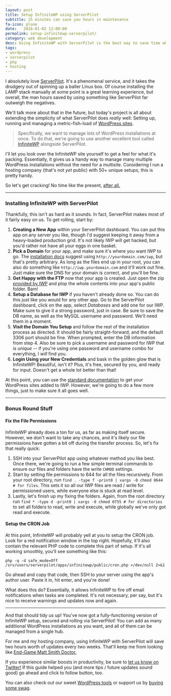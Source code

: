 ```yaml
---
layout: post
title: Setup InfiniteWP using ServerPilot
subtitle: 15 minutes can save you hours in maintenance
fa-icon: plane
date:   2016-01-02 12:00:00
permalink: setup-infinitewp-serverpilot/
category: web development
desc: Using InfiniteWP with ServerPilot is the best way to save time while updating multiple WordPress sites
tags:
- wordpress
- serverpilot
- php
- hosting
---
```


I absolutely love [ServerPilot](http://serverpilot.com). It's a phenomenal service, and it takes the drudgery out of spinning up a baller Linux box. Of course installing the LAMP stack manually at some point is a great learning experience, but overall, the man hours saved by using something like ServerPilot far outweigh the negatives.

We'll talk more about that in the future, but today's project is all about extending the simplicity of what ServerPilot does _really_ well: Setting up, running and managing a metric-fish-load of [WordPress sites](https://serverpilot.io/community/articles/install-wordpress-on-ubuntu.html).

> Specifically, we want to manage _lots_ of WordPress installations at once. To do that, we're going to use another excellent tool called [InfiniteWP](https://infinitewp.com/) alongside ServerPilot.

I'll let you look over the InfiniteWP site yourself to get a feel for what it's packing. Essentially, it gives us a handy way to manage many multiple WordPress installations without the need for a multisite. Considering I run a hosting company (that's not _yet_ public) with 50+ unique setups, this is pretty handy.

So let's get cracking! No time like the present, [after all. ](https://49.media.tumblr.com/tumblr_lt7137rXvc1r17215o1_500.gif)

***

### Installing InfiniteWP with ServerPilot

Thankfully, this isn't as hard as it sounds. In fact, ServerPilot makes most of it fairly easy on us. To get rolling, start by: 

1. **Creating a New App** within your ServerPilot dashboard. You can put this app on any server you like, though I'd suggest keeping it away from a heavy-loaded production grid. It's not likely IWP will get hacked, but you'd rather not have all your eggs in one basket.
2. **Pick a Domain** for your app, and make sure it's where you want IWP to go. The [installation docs](https://infinitewp.com/docs/how-to-install-the-infinitewp-admin-panel/) suggest using `http://yourdomain.com/iwp`, but that's pretty arbitrary. As long as the files end up in your root, you can also do something like `http://iwp.yourdomain.com` and it'll work out fine. Just make sure the DNS for your domain is correct, and you'll be fine.
3. **Get Happy with the FTP** now that your app is created. Just open the zip [provided by IWP](https://infinitewp.com/installing-options/) and plop the whole contents into your app's public folder. Bam! 
4. **Setup a Database for IWP** if you haven't already done so. You can do this just like you would for any other app. Go to the ServerPilot dashboard, click on the app, select *Databases* and add one for our IWP. Make sure to give it a strong password, just in case. Be sure to save the DB name, as well as the MySQL username and password. We'll need them in a moment.
5. **Visit the Domain You Setup** and follow the rest of the installation process as directed. It should be fairly straight-forward, and the default 3306 port should be fine. When prompted, enter the DB information from step 4. Also be sure to pick a username and password for IWP that is _unique_ -- if you're using one password and username combo for everything, I _will_ find you. 
6. **Login Using your New Credentials** and bask in the golden glow that is InfiniteWP! Beautiful, isn't it? Plus, it's free, secured by you, and ready for input. Doesn't get a whole lot better than that! 

At this point, you can use the [standard documentation](https://infinitewp.com/docs/adding-your-wordpress-sites-to-the-infinitewp-admin-panel/) to get your WordPress sites added to IWP. However, we're going to do a few more things, just to make sure it all goes well. 

***

### Bonus Round Stuff

#### Fix the File Permissions

InfiniteWP already does a ton for us, as far as making itself secure. However, we don't want to take any chances, and it's likely our file permissions have gotten a bit off during the transfer process. So, let's fix that really quick: 

1. SSH into your ServerPilot app using whatever method you like best. Once there, we're going to run a few simple terminal commands to ensure our files and folders have the write `CHMOD` settings. 
2. Start by setting file permissions to 644 for all the files recursively. From your root directory, run `find . -type f -print0 | xargs -0 chmod 0644 # for files`. This sets it so all our IWP files are read / write for permissioned users, while everyone else is stuck at read level. 
3. Lastly, let's finish up my fixing the folders. Again, from the root directory run `find * -type d -print0 | xargs -0 chmod 0755 # for directories` to set all folders to read, write and execute, while globally we've only got read and execute.

#### Setup the CRON Job

At this point, InfiniteWP will probably yell at you to setup the CRON job. Look for a red notification window in the top right. Hopefully, it'll also contain the relevant PHP code to complete this part of setup. If it's all working smoothly, you'll see something like this:

```
php -q -d safe_mode=Off /srv/users/serverpilot/apps/infinitewp/public/cron.php >/dev/null 2>&1
```


Go ahead and copy that code, then SSH to your server using the app's author user. Paste it in, hit enter, and you're done! 

What does this do? Essentially, it allows InfiniteWP to fire off email notifications when tasks are completed. It's not necessary, per say, but it's nice to receive warnings and updates now and again. 

***

And that should tidy us up! You've now got a fully-functioning version of InfiniteWP setup, secured and rolling via ServerPilot! You can add as many additional WordPress installations as you want, and all of them can be managed from a single hub.

For me and my hosting company, using InfiniteWP with ServerPilot will save two hours worth of updates every two weeks. That'll keep me from looking like [End-Game Matt Smith Doctor.](https://ladygeekgirl.files.wordpress.com/2013/12/matt_smith_grows_old_before_his_time_in_doctor_who_christmas_special_2013.jpg) 

If you experience similar boosts in productivity, be sure to [let us know on Twitter!](https://twitter.com) If this guide helped you (and more tips / future updates sound good) go ahead and click to follow button, too. 

You can also check out our sweet [WordPress tools](/tag/wordpress/) or support us by [buying some swag](https://www.stickermule.com/en/marketplace/9882-router-chowder-monster). 

